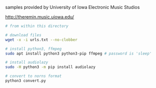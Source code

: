 samples provided by University of Iowa Electronic Music Studios

http://theremin.music.uiowa.edu/


```bash
# from within this directory

# download files
wget -x -i urls.txt --no-clobber

# install python3, ffmpeg
sudo apt install python3 python3-pip ffmpeg # password is 'sleep' 

# install audiolazy
sudo -H python3 -m pip install audiolazy

# convert to norns format
python3 convert.py
```
